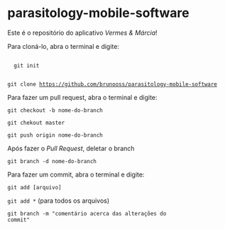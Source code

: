# parasitology-mobile-software

Este é o repositório do aplicativo <i>Vermes & Márcia</i>!

Para cloná-lo, abra o terminal e digite:

<code>
  git init
  
  git clone https://github.com/brunooss/parasitology-mobile-software
</code>

Para fazer um pull request, abra o terminal e digite:

<code>git checkout -b nome-do-branch</code>

<code>git chekout master</code>

<code>git push origin nome-do-branch</code>

Após fazer o <i>Pull Request</i>, deletar o branch

<code>git branch -d nome-do-branch</code>

Para fazer um commit, abra o terminal e digite:

<code>git add [arquivo]</code>
  
<code>git add *</code> (para todos os arquivos)  

<code>git branch -m "comentário acerca das alterações do commit"</code>
